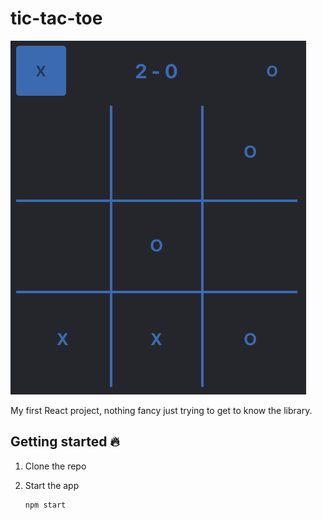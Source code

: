 # tic-tac-toe

![Alt text](doc/asset/tic-tac-toe.png)

My first React project, nothing fancy just trying to get to know the library.

## Getting started 🔥

1. Clone the repo

2. Start the app

    ```sh
    npm start
    ```
